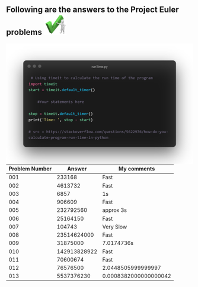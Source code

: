 <h2>Following are the answers to the Project Euler problems <img src="https://github.com/Curovearth/LearnPython.py/blob/main/00-Project%20Euler%20Problems/imgs/pe-right.png" width=60/></h2>

<img align=right src="https://github.com/Curovearth/LearnPython.py/blob/main/00-Project%20Euler%20Problems/imgs/runTime.py.png" width=570/>

| Problem Number | Answer | My comments |
| --- | --- | --- |
| 001 | 233168 | Fast |
| 002 | 4613732 | Fast |
| 003 | 6857 | 1s |
| 004 | 906609 | Fast |
| 005 | 232792560 | approx 3s |
| 006 | 25164150 | Fast |
| 007 | 104743 | Very Slow |
| 008 | 23514624000 | Fast |
| 009 | 31875000 | 7.0174736s |
| 010 | 142913828922 | Fast |
| 011 | 70600674 | Fast |
| 012 | 76576500 | 2.0448505999999997 |
| 013 | 5537376230 | 0.0008382000000000042 |

